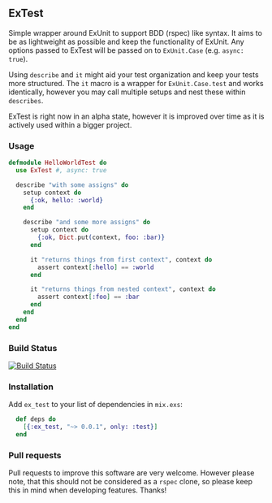 ## ExTest

Simple wrapper around ExUnit to support BDD (rspec) like syntax. It aims to be as lightweight as possible and keep the functionality of ExUnit.
Any options passed to ExTest will be passed on to `ExUnit.Case` (e.g. `async: true`).

Using `describe` and `it` might aid your test organization and keep your tests more structured. The `it` macro is a wrapper for `ExUnit.Case.test` and works identically, however you may call multiple setups and nest these within `describes`.

ExTest is right now in an alpha state, however it is improved over time as it is actively used within a bigger project.

### Usage

```elixir
defmodule HelloWorldTest do
  use ExTest #, async: true

  describe "with some assigns" do
    setup context do
      {:ok, hello: :world}
    end

    describe "and some more assigns" do
      setup context do
        {:ok, Dict.put(context, foo: :bar)}
      end

      it "returns things from first context", context do
        assert context[:hello] == :world
      end

      it "returns things from nested context", context do
        assert context[:foo] == :bar
      end
    end
  end
end
```

### Build Status

[![Build Status](https://semaphoreci.com/api/v1/mcb/ex_test/branches/master/badge.svg)](https://semaphoreci.com/mcb/ex_test)

### Installation


Add `ex_test` to your list of dependencies in `mix.exs`:

```elixir
  def deps do
    [{:ex_test, "~> 0.0.1", only: :test}]
  end
```

### Pull requests
Pull requests to improve this software are very welcome. However please note, that this should not be considered as a `rspec` clone, so please keep this in mind when developing features. Thanks!

